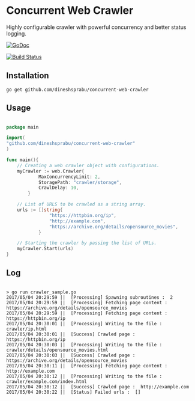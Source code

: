 # Concurrent Web Crawler

Highly configurable crawler with powerful concurrency and better status logging.

[![GoDoc](https://godoc.org/github.com/dineshsprabu/concurrent-web-crawler?status.svg)](https://godoc.org/github.com/dineshsprabu/concurrent-web-crawler)

[![Build Status](https://travis-ci.org/dineshsprabu/concurrent-web-crawler.svg?branch=master)](https://travis-ci.org/dineshsprabu/concurrent-web-crawler)

## Installation

```
go get github.com/dineshsprabu/concurrent-web-crawler

```

## Usage

```go

package main

import(
"github.com/dineshsprabu/concurrent-web-crawler"
)

func main(){
	// Creating a web crawler object with configurations.
	myCrawler := web.Crawler{ 
			MaxConcurrencyLimit: 2, 
			StoragePath: "crawler/storage", 
			CrawlDelay: 10,
		}

	// List of URLS to be crawled as a string array.
	urls := []string{ 
				"https://httpbin.org/ip", 
				"http://example.com", 
				"https://archive.org/details/opensource_movies",
			}

	// Starting the crawler by passing the list of URLs.
	myCrawler.Start(urls)
}

```

## Log

```

> go run crawler_sample.go 
2017/05/04 20:29:59 ||  [Processing] Spawning subroutines :  2
2017/05/04 20:29:59 ||  [Processing] Fetching page content :  https://archive.org/details/opensource_movies
2017/05/04 20:29:59 ||  [Processing] Fetching page content :  https://httpbin.org/ip
2017/05/04 20:30:01 ||  [Processing] Writing to the file :  crawler/ip.html
2017/05/04 20:30:01 ||  [Success] Crawled page :  https://httpbin.org/ip
2017/05/04 20:30:03 ||  [Processing] Writing to the file :  crawler/details/opensource_movies.html
2017/05/04 20:30:03 ||  [Success] Crawled page :  https://archive.org/details/opensource_movies
2017/05/04 20:30:11 ||  [Processing] Fetching page content :  http://example.com
2017/05/04 20:30:12 ||  [Processing] Writing to the file :  crawler/example.com/index.html
2017/05/04 20:30:12 ||  [Success] Crawled page :  http://example.com
2017/05/04 20:30:22 ||  [Status] Failed urls :  []

```